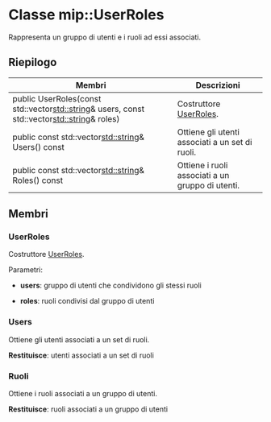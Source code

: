 # <a name="class-mipuserroles"></a>Classe mip::UserRoles 
Rappresenta un gruppo di utenti e i ruoli ad essi associati.
  
## <a name="summary"></a>Riepilogo
 Membri                        | Descrizioni                                
--------------------------------|---------------------------------------------
public UserRoles(const std::vector<std::string>& users, const std::vector<std::string>& roles)  |  Costruttore [UserRoles](class_mip_userroles.md).
public const std::vector<std::string>& Users() const  |  Ottiene gli utenti associati a un set di ruoli.
public const std::vector<std::string>& Roles() const  |  Ottiene i ruoli associati a un gruppo di utenti.
  
## <a name="members"></a>Membri
  
### <a name="userroles"></a>UserRoles
Costruttore [UserRoles](class_mip_userroles.md).

Parametri:  
* **users**: gruppo di utenti che condividono gli stessi ruoli 


* **roles**: ruoli condivisi dal gruppo di utenti


  
### <a name="users"></a>Users
Ottiene gli utenti associati a un set di ruoli.

  
**Restituisce**: utenti associati a un set di ruoli
  
### <a name="roles"></a>Ruoli
Ottiene i ruoli associati a un gruppo di utenti.

  
**Restituisce**: ruoli associati a un gruppo di utenti